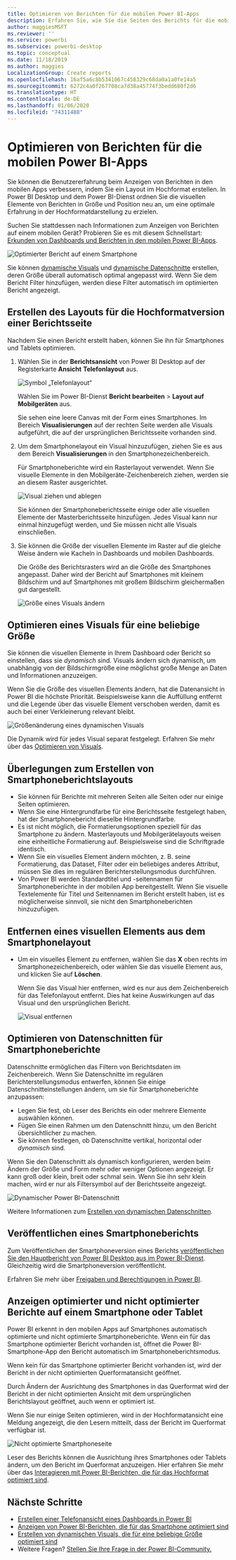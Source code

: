 ```yaml
---
title: Optimieren von Berichten für die mobilen Power BI-Apps
description: Erfahren Sie, wie Sie die Seiten des Berichts für die mobilen Power BI-Apps optimieren, indem Sie eine Hochformatversion des Berichts speziell für Smartphones und Tablets erstellen.
author: maggiesMSFT
ms.reviewer: ''
ms.service: powerbi
ms.subservice: powerbi-desktop
ms.topic: conceptual
ms.date: 11/18/2019
ms.author: maggies
LocalizationGroup: Create reports
ms.openlocfilehash: 16af5a6c8b5341067c458329c68da0a1a0fe14a5
ms.sourcegitcommit: 6272c4a0f267708ca7d38a45774f3bedd680f2d6
ms.translationtype: HT
ms.contentlocale: de-DE
ms.lasthandoff: 01/06/2020
ms.locfileid: "74311488"
---
```

# <a name="optimize-reports-for-the-power-bi-mobile-apps"></a>Optimieren von Berichten für die mobilen Power BI-Apps
Sie können die Benutzererfahrung beim Anzeigen von Berichten in den mobilen Apps verbessern, indem Sie ein Layout im Hochformat erstellen. In Power BI Desktop und dem Power BI-Dienst ordnen Sie die visuellen Elemente von Berichten in Größe und Position neu an, um eine optimale Erfahrung in der Hochformatdarstellung zu erzielen.  

Suchen Sie stattdessen nach Informationen zum Anzeigen von Berichten auf einem mobilen Gerät? Probieren Sie es mit diesem Schnellstart: [Erkunden von Dashboards und Berichten in den mobilen Power BI-Apps](consumer/mobile/mobile-apps-quickstart-view-dashboard-report.md).

![Optimierter Bericht auf einem Smartphone](media/desktop-create-phone-report/desktop-create-phone-report-1.png)

Sie können [dynamische Visuals](#optimize-a-visual-for-any-size) und [dynamische Datenschnitte](#enhance-slicers-to-work-well-in-phone-reports) erstellen, deren Größe überall automatisch optimal angepasst wird. Wenn Sie dem Bericht Filter hinzufügen, werden diese Filter automatisch im optimierten Bericht angezeigt.

## <a name="lay-out-a-portrait-version-of-a-report-page"></a>Erstellen des Layouts für die Hochformatversion einer Berichtsseite

Nachdem Sie einen Bericht erstellt haben, können Sie ihn für Smartphones und Tablets optimieren.

1. Wählen Sie in der **Berichtsansicht** von Power BI Desktop auf der Registerkarte **Ansicht** **Telefonlayout** aus.  
   
    ![Symbol „Telefonlayout“](media/desktop-create-phone-report/desktop-create-phone-report-3.png)
   
    Wählen Sie im Power BI-Dienst **Bericht bearbeiten** > **Layout auf Mobilgeräten** aus.

    Sie sehen eine leere Canvas mit der Form eines Smartphones. Im Bereich **Visualisierungen** auf der rechten Seite werden alle Visuals aufgeführt, die auf der ursprünglichen Berichtsseite vorhanden sind.

1. Um dem Smartphonelayout ein Visual hinzuzufügen, ziehen Sie es aus dem Bereich **Visualisierungen** in den Smartphonezeichenbereich.
   
    Für Smartphoneberichte wird ein Rasterlayout verwendet. Wenn Sie visuelle Elemente in den Mobilgeräte-Zeichenbereich ziehen, werden sie an diesem Raster ausgerichtet.
   
    ![Visual ziehen und ablegen](media/desktop-create-phone-report/desktop-create-phone-report-4.gif)
   
    Sie können der Smartphoneberichtsseite einige oder alle visuellen Elemente der Masterberichtsseite hinzufügen. Jedes Visual kann nur einmal hinzugefügt werden, und Sie müssen nicht alle Visuals einschließen.

1. Sie können die Größe der visuellen Elemente im Raster auf die gleiche Weise ändern wie Kacheln in Dashboards und mobilen Dashboards.
   
   Die Größe des Berichtsrasters wird an die Größe des Smartphones angepasst. Daher wird der Bericht auf Smartphones mit kleinem Bildschirm und auf Smartphones mit großem Bildschirm gleichermaßen gut dargestellt.
   
   ![Größe eines Visuals ändern](media/desktop-create-phone-report/desktop-create-phone-report-5.gif)

## <a name="optimize-a-visual-for-any-size"></a>Optimieren eines Visuals für eine beliebige Größe
Sie können die visuellen Elemente in Ihrem Dashboard oder Bericht so einstellen, dass sie *dynamisch* sind. Visuals ändern sich dynamisch, um unabhängig von der Bildschirmgröße eine möglichst große Menge an Daten und Informationen anzuzeigen. 

Wenn Sie die Größe des visuellen Elements ändern, hat die Datenansicht in Power BI die höchste Priorität. Beispielsweise kann die Auffüllung entfernt und die Legende über das visuelle Element verschoben werden, damit es auch bei einer Verkleinerung relevant bleibt.

![Größenänderung eines dynamischen Visuals](media/desktop-create-phone-report/desktop-create-phone-report-6.gif)

Die Dynamik wird für jedes Visual separat festgelegt. Erfahren Sie mehr über das [Optimieren von Visuals](visuals/desktop-create-responsive-visuals.md).

## <a name="considerations-when-creating-phone-report-layouts"></a>Überlegungen zum Erstellen von Smartphoneberichtslayouts
* Sie können für Berichte mit mehreren Seiten alle Seiten oder nur einige Seiten optimieren. 
* Wenn Sie eine Hintergrundfarbe für eine Berichtsseite festgelegt haben, hat der Smartphonebericht dieselbe Hintergrundfarbe.
* Es ist nicht möglich, die Formatierungsoptionen speziell für das Smartphone zu ändern. Masterlayouts und Mobilgerätelayouts weisen eine einheitliche Formatierung auf. Beispielsweise sind die Schriftgrade identisch.
* Wenn Sie ein visuelles Element ändern möchten, z. B. seine Formatierung, das Dataset, Filter oder ein beliebiges anderes Attribut, müssen Sie dies im regulären Berichterstellungsmodus durchführen.
* Von Power BI werden Standardtitel und -seitennamen für Smartphoneberichte in der mobilen App bereitgestellt. Wenn Sie visuelle Textelemente für Titel und Seitennamen im Bericht erstellt haben, ist es möglicherweise sinnvoll, sie nicht den Smartphoneberichten hinzuzufügen.     

## <a name="remove-a-visual-from-the-phone-layout"></a>Entfernen eines visuellen Elements aus dem Smartphonelayout
* Um ein visuelles Element zu entfernen, wählen Sie das **X** oben rechts im Smartphonezeichenbereich, oder wählen Sie das visuelle Element aus, und klicken Sie auf **Löschen**.
  
   Wenn Sie das Visual hier entfernen, wird es nur aus dem Zeichenbereich für das Telefonlayout entfernt. Dies hat keine Auswirkungen auf das Visual und den ursprünglichen Bericht.
  
   ![Visual entfernen](media/desktop-create-phone-report/desktop-create-phone-report-7.gif)

## <a name="enhance-slicers-to-work-well-in-phone-reports"></a>Optimieren von Datenschnitten für Smartphoneberichte
Datenschnitte ermöglichen das Filtern von Berichtsdaten im Zeichenbereich. Wenn Sie Datenschnitte im regulären Berichterstellungsmodus entwerfen, können Sie einige Datenschnitteinstellungen ändern, um sie für Smartphoneberichte anzupassen:

* Legen Sie fest, ob Leser des Berichts ein oder mehrere Elemente auswählen können.
* Fügen Sie einen Rahmen um den Datenschnitt hinzu, um den Bericht übersichtlicher zu machen.
* Sie können festlegen, ob Datenschnitte vertikal, horizontal oder *dynamisch* sind. 

Wenn Sie den Datenschnitt als dynamisch konfigurieren, werden beim Ändern der Größe und Form mehr oder weniger Optionen angezeigt. Er kann groß oder klein, breit oder schmal sein. Wenn Sie ihn sehr klein machen, wird er nur als Filtersymbol auf der Berichtsseite angezeigt. 

![Dynamischer Power BI-Datenschnitt](media/desktop-create-phone-report/desktop-create-phone-report-8.png)

Weitere Informationen zum [Erstellen von dynamischen Datenschnitten](power-bi-slicer-filter-responsive.md).

## <a name="publish-a-phone-report"></a>Veröffentlichen eines Smartphoneberichts
Zum Veröffentlichen der Smartphoneversion eines Berichts [veröffentlichen Sie den Hauptbericht von Power BI Desktop aus im Power BI-Dienst](desktop-upload-desktop-files.md). Gleichzeitig wird die Smartphoneversion veröffentlicht.
  
Erfahren Sie mehr über [Freigaben und Berechtigungen in Power BI](service-how-to-collaborate-distribute-dashboards-reports.md).

## <a name="view-optimized-and-unoptimized-reports-on-a-phone-or-tablet"></a>Anzeigen optimierter und nicht optimierter Berichte auf einem Smartphone oder Tablet
Power BI erkennt in den mobilen Apps auf Smartphones automatisch optimierte und nicht optimierte Smartphoneberichte. Wenn ein für das Smartphone optimierter Bericht vorhanden ist, öffnet die Power BI-Smartphone-App den Bericht automatisch im Smartphoneberichtsmodus.

Wenn kein für das Smartphone optimierter Bericht vorhanden ist, wird der Bericht in der nicht optimierten Querformatansicht geöffnet.  

Durch Ändern der Ausrichtung des Smartphones in das Querformat wird der Bericht in der nicht optimierten Ansicht mit dem ursprünglichen Berichtslayout geöffnet, auch wenn er optimiert ist.

Wenn Sie nur einige Seiten optimieren, wird in der Hochformatansicht eine Meldung angezeigt, die den Lesern mitteilt, dass der Bericht im Querformat verfügbar ist.

![Nicht optimierte Smartphoneseite](media/desktop-create-phone-report/desktop-create-phone-report-9.png)

Leser des Berichts können die Ausrichtung ihres Smartphones oder Tablets ändern, um den Bericht im Querformat anzuzeigen. Hier erfahren Sie mehr über das [Interagieren mit Power BI-Berichten, die für das Hochformat optimiert sind](consumer/mobile/mobile-apps-view-phone-report.md).

## <a name="next-steps"></a>Nächste Schritte
* [Erstellen einer Telefonansicht eines Dashboards in Power BI](service-create-dashboard-mobile-phone-view.md)
* [Anzeigen von Power BI-Berichten, die für das Smartphone optimiert sind](consumer/mobile/mobile-apps-view-phone-report.md)
* [Erstellen von dynamischen Visuals, die für eine beliebige Größe optimiert sind](visuals/desktop-create-responsive-visuals.md)
* Weitere Fragen? [Stellen Sie Ihre Frage in der Power BI-Community.](https://community.powerbi.com/)

